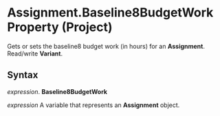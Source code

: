 
# Assignment.Baseline8BudgetWork Property (Project)

Gets or sets the baseline8 budget work (in hours) for an  **Assignment**. Read/write **Variant**.


## Syntax

 _expression_. **Baseline8BudgetWork**

 _expression_ A variable that represents an **Assignment** object.

